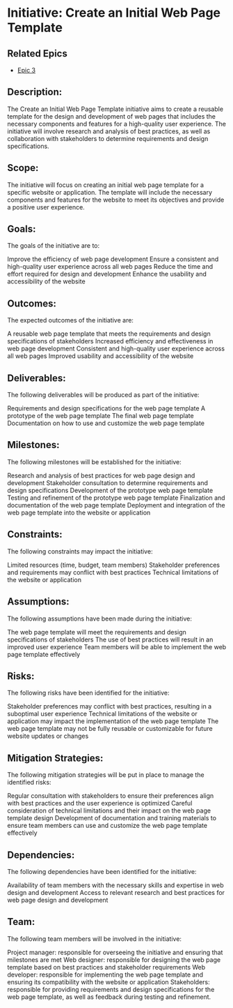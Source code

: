 # Initiative: Create an Initial Web Page Template

## Related Epics

* [Epic 3](epics/epic_template3.md)

## Description:
The Create an Initial Web Page Template initiative aims to create a reusable template for the design and development of web pages that includes the necessary components and features for a high-quality user experience. The initiative will involve research and analysis of best practices, as well as collaboration with stakeholders to determine requirements and design specifications.

## Scope:
The initiative will focus on creating an initial web page template for a specific website or application. The template will include the necessary components and features for the website to meet its objectives and provide a positive user experience.

## Goals:
The goals of the initiative are to:

Improve the efficiency of web page development
Ensure a consistent and high-quality user experience across all web pages
Reduce the time and effort required for design and development
Enhance the usability and accessibility of the website

## Outcomes:
The expected outcomes of the initiative are:

A reusable web page template that meets the requirements and design specifications of stakeholders
Increased efficiency and effectiveness in web page development
Consistent and high-quality user experience across all web pages
Improved usability and accessibility of the website

## Deliverables:
The following deliverables will be produced as part of the initiative:

Requirements and design specifications for the web page template
A prototype of the web page template
The final web page template
Documentation on how to use and customize the web page template

## Milestones:
The following milestones will be established for the initiative:

Research and analysis of best practices for web page design and development
Stakeholder consultation to determine requirements and design specifications
Development of the prototype web page template
Testing and refinement of the prototype web page template
Finalization and documentation of the web page template
Deployment and integration of the web page template into the website or application

## Constraints:
The following constraints may impact the initiative:

Limited resources (time, budget, team members)
Stakeholder preferences and requirements may conflict with best practices
Technical limitations of the website or application

## Assumptions:
The following assumptions have been made during the initiative:

The web page template will meet the requirements and design specifications of stakeholders
The use of best practices will result in an improved user experience
Team members will be able to implement the web page template effectively

## Risks:
The following risks have been identified for the initiative:

Stakeholder preferences may conflict with best practices, resulting in a suboptimal user experience
Technical limitations of the website or application may impact the implementation of the web page template
The web page template may not be fully reusable or customizable for future website updates or changes

## Mitigation Strategies:
The following mitigation strategies will be put in place to manage the identified risks:

Regular consultation with stakeholders to ensure their preferences align with best practices and the user experience is optimized
Careful consideration of technical limitations and their impact on the web page template design
Development of documentation and training materials to ensure team members can use and customize the web page template effectively

## Dependencies:
The following dependencies have been identified for the initiative:

Availability of team members with the necessary skills and expertise in web design and development
Access to relevant research and best practices for web page design and development

## Team:
The following team members will be involved in the initiative:

Project manager: responsible for overseeing the initiative and ensuring that milestones are met
Web designer: responsible for designing the web page template based on best practices and stakeholder requirements
Web developer: responsible for implementing the web page template and ensuring its compatibility with the website or application
Stakeholders: responsible for providing requirements and design specifications for the web page template, as well as feedback during testing and refinement.

